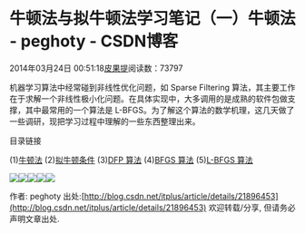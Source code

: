
# 牛顿法与拟牛顿法学习笔记（一）牛顿法 - peghoty - CSDN博客


2014年03月24日 00:51:18[皮果提](https://me.csdn.net/peghoty)阅读数：73797



机器学习算法中经常碰到非线性优化问题，如 Sparse Filtering 算法，其主要工作在于求解一个非线性极小化问题。在具体实现中，大多调用的是成熟的软件包做支撑，其中最常用的一个算法是 L-BFGS。为了解这个算法的数学机理，这几天做了一些调研，现把学习过程中理解的一些东西整理出来。

目录链接

(1)[牛顿法](http://blog.csdn.net/itplus/article/details/21896453)
(2)[拟牛顿条件](http://blog.csdn.net/itplus/article/details/21896619)
(3)[DFP 算法](http://blog.csdn.net/itplus/article/details/21896981)
(4)[BFGS 算法](http://blog.csdn.net/itplus/article/details/21897443)
(5)[L-BFGS 算法](http://blog.csdn.net/itplus/article/details/21897715)

![](https://img-blog.csdn.net/20140423140925796)![](https://img-blog.csdn.net/20140423140932890)![](https://img-blog.csdn.net/20140323235807750)![](https://img-blog.csdn.net/20140323235816359)![](https://img-blog.csdn.net/20140323235832171)


作者: peghoty
出处:[http://blog.csdn.net/itplus/article/details/21896453](http://blog.csdn.net/itplus/article/details/21896453)
欢迎转载/分享, 但请务必声明文章出处.



